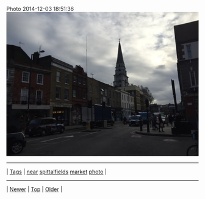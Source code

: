 <!--
title: Photo 2014-12-03 18
date: 2020-06-28T15:00:41.441Z
tags: near, spittalfields, market, photo
-->











Photo 2014-12-03 18:51:36
![](104259306802-0.jpg)

<!--BOTTOM-POST-NAVIGATION-->
---

| [Tags](tags.md) | [near](tag-near.md) [spittalfields](tag-spittalfields.md) [market](tag-market.md) [photo](tag-photo.md) |

---

| [Newer](103975924397.md) | [Top](index.md) | [Older](104259354257.md) |